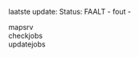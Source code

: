 laatste update: 
Status: FAALT - fout - 
<div class="service R">mapsrv</div><div class="service R">checkjobs</div><div class="service R">updatejobs</div>